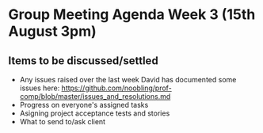 # Group Meeting Agenda Week 3 (15th August 3pm)

## Items to be discussed/settled
* Any issues raised over the last week David has documented some issues here: https://github.com/noobling/prof-comp/blob/master/issues_and_resolutions.md
* Progress on everyone's assigned tasks
* Asigning project acceptance tests and stories
* What to send to/ask client
